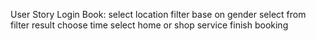 User Story
Login
Book:
select location
filter base on gender
select from filter result
choose time
select home or shop service
finish booking
